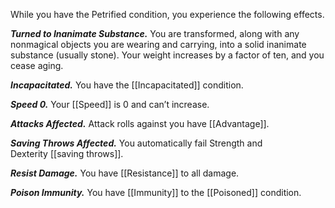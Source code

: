 While you have the Petrified condition, you experience the following effects.

**_Turned to Inanimate Substance._** You are transformed, along with any nonmagical objects you are wearing and carrying, into a solid inanimate substance (usually stone). Your weight increases by a factor of ten, and you cease aging.

**_Incapacitated._** You have the [[Incapacitated]] condition.

**_Speed 0._** Your [[Speed]] is 0 and can’t increase.

**_Attacks Affected._** Attack rolls against you have [[Advantage]].

**_Saving Throws Affected._** You automatically fail Strength and Dexterity [[saving throws]].

**_Resist Damage._** You have [[Resistance]] to all damage.

**_Poison Immunity._** You have [[Immunity]] to the [[Poisoned]] condition.